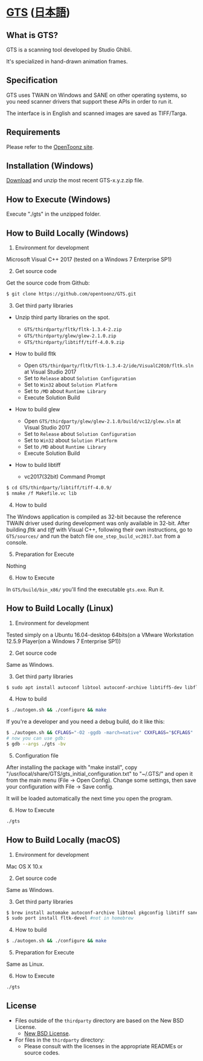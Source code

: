 # [GTS](https://opentoonz.github.io/e/index.html)  ([日本語](./README_ja.md))

## What is GTS?

GTS is a scanning tool developed by Studio Ghibli.

It's specialized in hand-drawn animation frames.

## Specification

GTS uses TWAIN on Windows and SANE on other operating systems, so you need scanner drivers that support these APIs in order to run it.

The interface is in English and scanned images are saved as TIFF/Targa.

## Requirements

Please refer to the [OpenToonz site](https://opentoonz.github.io/e/index.html).

## Installation (Windows)

[Download](https://github.com/opentoonz/GTS/releases) and unzip the most recent GTS-x.y.z.zip file.

## How to Execute (Windows)

Execute "./gts" in the unzipped folder.

## How to Build Locally (Windows)

1. Environment for development

 Microsoft Visual C++ 2017 (tested on a Windows 7 Enterprise SP1)

2. Get source code

 Get the source code from Github:
 ```sh
 $ git clone https://github.com/opentoonz/GTS.git
 ```

3. Get third party libraries

 - Unzip third party libraries on the spot.
   - `GTS/thirdparty/fltk/fltk-1.3.4-2.zip`
   - `GTS/thirdparty/glew/glew-2.1.0.zip`
   - `GTS/thirdparty/libtiff/tiff-4.0.9.zip`

 - How to build fltk
   - Open `GTS/thirdparty/fltk/fltk-1.3.4-2/ide/VisualC2010/fltk.sln` at Visual Studio 2017
   - Set to `Release` about `Solution Configuration`
   - Set to `Win32` about `Solution Platform`
   - Set to `/MD` about `Runtime Library`
   - Execute Solution Build
 - How to build glew
   - Open `GTS/thirdparty/glew/glew-2.1.0/build/vc12/glew.sln` at Visual Studio 2017
   - Set to `Release` about `Solution Configuration`
   - Set to `Win32` about `Solution Platform`
   - Set to `/MD` about `Runtime Library`
   - Execute Solution Build
 - How to build libtiff
   - vc2017(32bit) Command Prompt 
 ```sh
 $ cd GTS/thirdparty/libtiff/tiff-4.0.9/
 $ nmake /f Makefile.vc lib
 ```

4. How to build

 The Windows application is compiled as 32-bit because the reference TWAIN driver used during development was only available in 32-bit.
 After building *fltk* and *tiff* with Visual C++, following their own instructions, go to `GTS/sources/` and run the batch file `one_step_build_vc2017.bat` from a console.

5. Preparation for Execute

 Nothing

6. How to Execute

 In `GTS/build/bin_x86/` you'll find the executable `gts.exe`. Run it.

## How to Build Locally (Linux)

1. Environment for development

 Tested simply on a Ubuntu 16.04-desktop 64bits(on a VMware Workstation 12.5.9 Player(on a Windows 7 Enterprise SP1))

2. Get source code

 Same as Windows.

3. Get third party libraries

 ```sh
 $ sudo apt install autoconf libtool autoconf-archive libtiff5-dev libfltk1.3-dev libglew-dev libsane-dev libglu1-mesa-dev
 ```

4. How to build

 ```sh
 $ ./autogen.sh && ./configure && make
 ```

 If you're a developer and you need a debug build, do it like this:
 ```sh
 $ ./autogen.sh && CFLAGS="-O2 -ggdb -march=native" CXXFLAGS="$CFLAGS" ./configure && make -j8
 # now you can use gdb:
 $ gdb --args ./gts -bv
 ```

5. Configuration file

After installing the package with "make install", copy "/usr/local/share/GTS/gts\_initial\_configuration.txt"
to "~/.GTS/" and open it from the main menu (File -> Open Config).
Change some settings, then save your configuration with File -> Save config.

It will be loaded automatically the next time you open the program.

6. How to Execute

 ```sh
 ./gts
 ```

## How to Build Locally (macOS)

1. Environment for development

 Mac OS X 10.x

2. Get source code

 Same as Windows.

3. Get third party libraries

 ```sh
 $ brew install automake autoconf-archive libtool pkgconfig libtiff sane-backends
 $ sudo port install fltk-devel #not in homebrew
 ```

4. How to build

 ```sh
 $ ./autogen.sh && ./configure && make
 ```

5. Preparation for Execute

 Same as Linux.

6. How to Execute

 ```sh
 ./gts
 ```

## License

- Files outside of the `thirdparty` directory are based on the New BSD License.
  - [New BSD License](./LICENSE.txt).
- For files in the `thirdparty` directory:
  - Please consult with the licenses in the appropriate READMEs or source codes.


